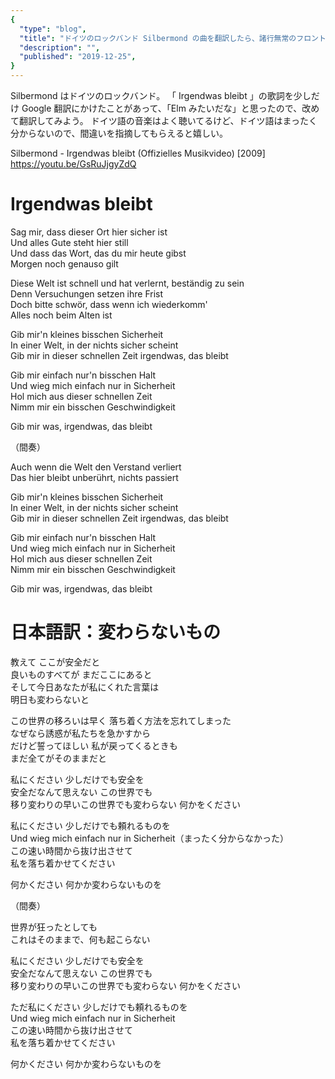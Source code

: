```yaml
---
{
  "type": "blog",
  "title": "ドイツのロックバンド Silbermond の曲を翻訳したら、諸行無常のフロントエンドに Elm を求める人のポエムになった",
  "description": "",
  "published": "2019-12-25",
}
---
```


Silbermond はドイツのロックバンド。
「 Irgendwas bleibt 」の歌詞を少しだけ Google 翻訳にかけたことがあって、「Elm みたいだな」と思ったので、改めて翻訳してみよう。
ドイツ語の音楽はよく聴いてるけど、ドイツ語はまったく分からないので、間違いを指摘してもらえると嬉しい。

Silbermond - Irgendwas bleibt (Offizielles Musikvideo) [2009]
https://youtu.be/GsRuJjgyZdQ

# Irgendwas bleibt

Sag mir, dass dieser Ort hier sicher ist  
Und alles Gute steht hier still  
Und dass das Wort, das du mir heute gibst  
Morgen noch genauso gilt

Diese Welt ist schnell und hat verlernt, beständig zu sein  
Denn Versuchungen setzen ihre Frist  
Doch bitte schwör, dass wenn ich wiederkomm'  
Alles noch beim Alten ist

Gib mir'n kleines bisschen Sicherheit  
In einer Welt, in der nichts sicher scheint  
Gib mir in dieser schnellen Zeit irgendwas, das bleibt

Gib mir einfach nur'n bisschen Halt  
Und wieg mich einfach nur in Sicherheit  
Hol mich aus dieser schnellen Zeit  
Nimm mir ein bisschen Geschwindigkeit

Gib mir was, irgendwas, das bleibt

（間奏）

Auch wenn die Welt den Verstand verliert  
Das hier bleibt unberührt, nichts passiert

Gib mir'n kleines bisschen Sicherheit  
In einer Welt, in der nichts sicher scheint  
Gib mir in dieser schnellen Zeit irgendwas, das bleibt

Gib mir einfach nur'n bisschen Halt  
Und wieg mich einfach nur in Sicherheit  
Hol mich aus dieser schnellen Zeit  
Nimm mir ein bisschen Geschwindigkeit

Gib mir was, irgendwas, das bleibt

# 日本語訳：変わらないもの

教えて ここが安全だと  
良いものすべてが まだここにあると  
そして今日あなたが私にくれた言葉は  
明日も変わらないと

この世界の移ろいは早く 落ち着く方法を忘れてしまった  
なぜなら誘惑が私たちを急かすから  
だけど誓ってほしい 私が戻ってくるときも  
まだ全てがそのままだと

私にください 少しだけでも安全を  
安全だなんて思えない この世界でも  
移り変わりの早いこの世界でも変わらない 何かをください

私にください 少しだけでも頼れるものを  
Und wieg mich einfach nur in Sicherheit（まったく分からなかった）  
この速い時間から抜け出させて  
私を落ち着かせてください

何かください 何かか変わらないものを

（間奏）

世界が狂ったとしても  
これはそのままで、何も起こらない

私にください 少しだけでも安全を  
安全だなんて思えない この世界でも  
移り変わりの早いこの世界でも変わらない 何かをください

ただ私にください 少しだけでも頼れるものを  
Und wieg mich einfach nur in Sicherheit  
この速い時間から抜け出させて  
私を落ち着かせてください

何かください 何かか変わらないものを
